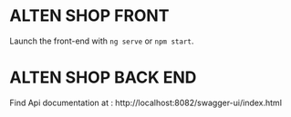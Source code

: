 # ALTEN SHOP FRONT

Launch the front-end with `ng serve` or `npm start`.

# ALTEN SHOP BACK END

Find Api documentation at : http://localhost:8082/swagger-ui/index.html
